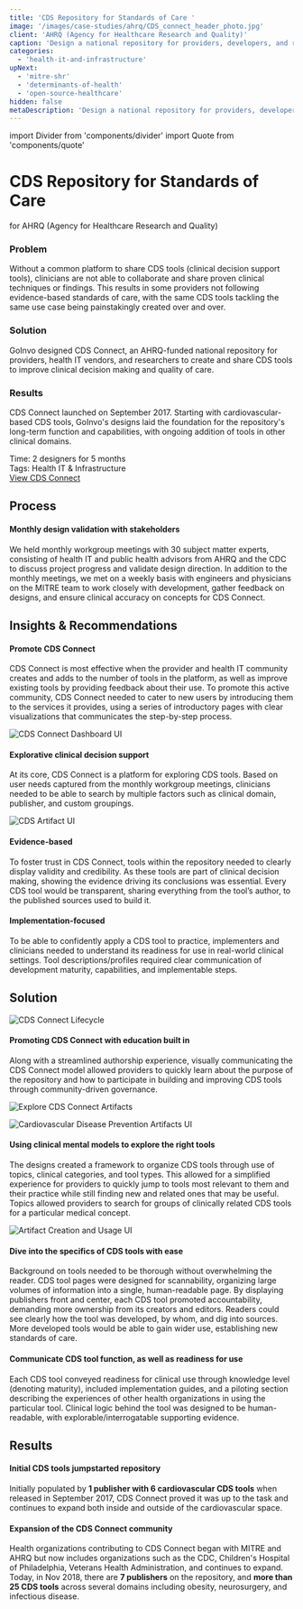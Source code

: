 ```yaml
---
title: 'CDS Repository for Standards of Care '
image: '/images/case-studies/ahrq/CDS_connect_header_photo.jpg'
client: 'AHRQ (Agency for Healthcare Research and Quality)'
caption: 'Design a national repository for providers, developers, and researchers to disseminate and use implementable clinical decision support tools.'
categories:
  - 'health-it-and-infrastructure'
upNext:
  - 'mitre-shr'
  - 'determinants-of-health'
  - 'open-source-healthcare'
hidden: false
metaDescription: 'Design a national repository for providers, developers, and researchers to disseminate and use implementable clinical decision support tools.'
---
```


import Divider from 'components/divider'
import Quote from 'components/quote'

# CDS Repository for Standards of Care

for AHRQ (Agency for Healthcare Research and Quality)

### Problem

<!-- prettier-ignore-start -->
Without a common platform to share CDS tools (clinical decision support tools), clinicians are not able to collaborate and share proven clinical techniques or findings. This results in some providers not following evidence-based standards of care, with the same CDS tools tackling the same use case being painstakingly created over and over.
<!-- prettier-ignore-end -->

### Solution

GoInvo designed CDS Connect, an AHRQ-funded national repository for providers, health IT vendors, and researchers to create and share CDS tools to improve clinical decision making and quality of care.

### Results

CDS Connect launched on September 2017. Starting with cardiovascular-based CDS tools, GoInvo's designs laid the foundation for the repository's long-term function and capabilities, with ongoing addition of tools in other clinical domains.

<span class="text--uppercase text--gray text--bold text--spacing text--md">Time:</span> 2 designers for 5 months
<br /><span class="text--uppercase text--gray text--bold text--spacing text--md">Tags:</span> Health IT & Infrastructure
<br />
<a href="https://cds.ahrq.gov/cdsconnect/" target="blank" rel="noopener noreferrer" class="button button--secondary button--lg margin-top--double margin-bottom--half margin-right--only-lg">View CDS Connect</a>

<Divider />

## Process

#### Monthly design validation with stakeholders

We held monthly workgroup meetings with 30 subject matter experts, consisting of health IT and public health advisors from AHRQ and the CDC to discuss project progress and validate design direction. In addition to the monthly meetings, we met on a weekly basis with engineers and physicians on the MITRE team to work closely with development, gather feedback on designs, and ensure clinical accuracy on concepts for CDS Connect.

<Divider />

## Insights & Recommendations

#### Promote CDS Connect

CDS Connect is most effective when the provider and health IT community creates and adds to the number of tools in the platform, as well as improve existing tools by providing feedback about their use. To promote this active community, CDS Connect needed to cater to new users by introducing them to the services it provides, using a series of introductory pages with clear visualizations that communicates the step-by-step process.

![CDS Connect Dashboard UI](/images/case-studies/ahrq/cds_connect_insights_grid_view_2.jpg)

#### Explorative clinical decision support

At its core, CDS Connect is a platform for exploring CDS tools. Based on user needs captured from the monthly workgroup meetings, clinicians needed to be able to search by multiple factors such as clinical domain, publisher, and custom groupings.

![CDS Artifact UI](/images/case-studies/ahrq/cds_connect_insights_artifact_2.jpg)

#### Evidence-based

To foster trust in CDS Connect, tools within the repository needed to clearly display validity and credibility. As these tools are part of clinical decision making, showing the evidence driving its conclusions was essential. Every CDS tool would be transparent, sharing everything from the tool’s author, to the published sources used to build it.

#### Implementation-focused

To be able to confidently apply a CDS tool to practice, implementers and clinicians needed to understand its readiness for use in real-world clinical settings. Tool descriptions/profiles required clear communication of development maturity, capabilities, and implementable steps.

<Divider />

## Solution

![CDS Connect Lifecycle](/images/case-studies/ahrq/CDS_connect_insights_promotion.jpg)

#### Promoting CDS Connect with education built in

Along with a streamlined authorship experience, visually communicating the CDS Connect model allowed providers to quickly learn about the purpose of the repository and how to participate in building and improving CDS tools through community-driven governance.

![Explore CDS Connect Artifacts](/images/case-studies/ahrq/CDS_connect_solution_search.jpg)

![Cardiovascular Disease Prevention Artifacts UI](/images/case-studies/ahrq/CDS_connect_solution_topic.jpg)

#### Using clinical mental models to explore the right tools

The designs created a framework to organize CDS tools through use of topics, clinical categories, and tool types. This allowed for a simplified experience for providers to quickly jump to tools most relevant to them and their practice while still finding new and related ones that may be useful. Topics allowed providers to search for groups of clinically related CDS tools for a particular medical concept.

![Artifact Creation and Usage UI](/images/case-studies/ahrq/CDS_connect_solution_artifact.jpg)

#### Dive into the specifics of CDS tools with ease

Background on tools needed to be thorough without overwhelming the reader. CDS tool pages were designed for scannability, organizing large volumes of information into a single, human-readable page. By displaying publishers front and center, each CDS tool promoted accountability, demanding more ownership from its creators and editors. Readers could see clearly how the tool was developed, by whom, and dig into sources. More developed tools would be able to gain wider use, establishing new standards of care.

#### Communicate CDS tool function, as well as readiness for use

Each CDS tool conveyed readiness for clinical use through knowledge level (denoting maturity), included implementation guides, and a piloting section describing the experiences of other health organizations in using the particular tool. Clinical logic behind the tool was designed to be human-readable, with explorable/interrogatable supporting evidence.

<Divider />

## Results

#### Initial CDS tools jumpstarted repository

Initially populated by **1 publisher with 6 cardiovascular CDS tools** when released in September 2017, CDS Connect proved it was up to the task and continues to expand both inside and outside of the cardiovascular space.

#### Expansion of the CDS Connect community

Health organizations contributing to CDS Connect began with MITRE and AHRQ but now includes organizations such as the CDC, Children's Hospital of Philadelphia, Veterans Health Administration, and continues to expand. Today, in Nov 2018, there are **7 publishers** on the repository, and **more than 25 CDS tools** across several domains including obesity, neurosurgery, and infectious disease.
